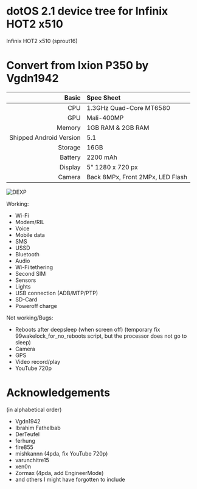 # dotOS 2.1 device tree for Infinix HOT2 x510 

Infinix HOT2 x510 (sprout16)

Convert from Ixion P350 by Vgdn1942
==============

Basic   | Spec Sheet
-------:|:-------------------------
CPU     | 1.3GHz Quad-Core MT6580
GPU     | Mali-400MP
Memory  | 1GB RAM & 2GB RAM
Shipped Android Version | 5.1
Storage | 16GB
Battery | 2200 mAh
Display | 5" 1280 x 720 px
Camera  | Back 8MPx, Front 2MPx, LED Flash

![DEXP](https://www.techzim.co.zw/wp-content/uploads/2015/08/Infinix-4248-875433-3-zoom.jpg "Infinix HOT2 x510")

Working:
- Wi-Fi
- Modem/RIL
- Voice
- Mobile data
- SMS
- USSD
- Bluetooth
- Audio
- Wi-Fi tethering
- Second SIM
- Sensors
- Lights
- USB connection (ADB/MTP/PTP)
- SD-Card
- Poweroff charge

Not working/Bugs:
- Reboots after deepsleep (when screen off) (temporary fix 99wakelock_for_no_reboots script, but the processor does not go to sleep)
- Camera
- GPS
- Video record/play
- YouTube 720p

# Acknowledgements

(in alphabetical order)

* Vgdn1942 
* Ibrahim Fathelbab 
* DerTeufel
* ferhung
* fire855
* mishkannn (4pda, fix YouTube 720p)
* varunchitre15
* xen0n
* Zormax (4pda, add EngineerMode)
* and others I might have forgotten to include
